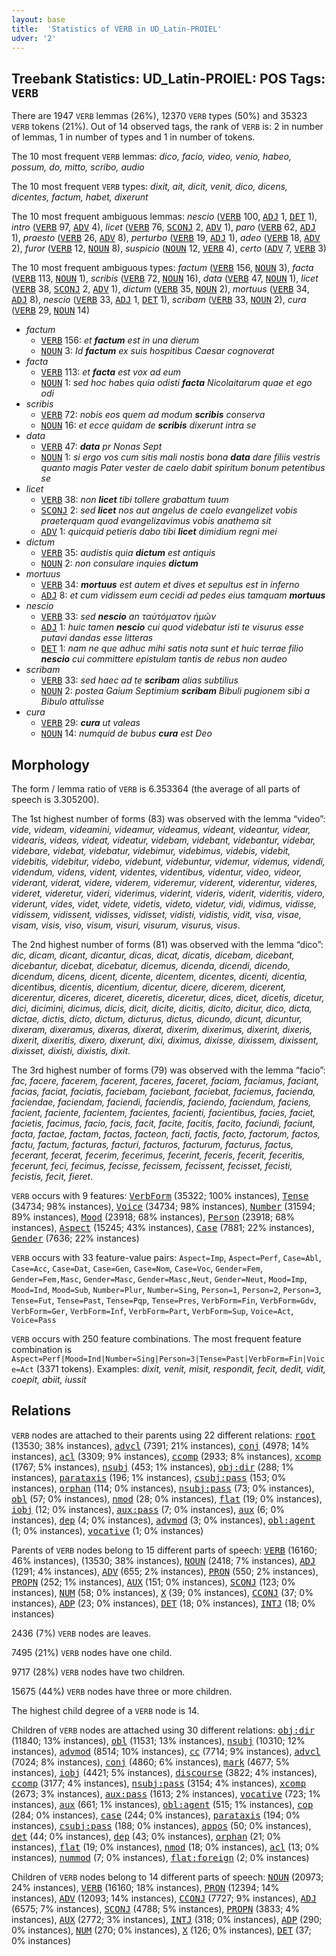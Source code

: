 ```yaml
---
layout: base
title:  'Statistics of VERB in UD_Latin-PROIEL'
udver: '2'
---
```


## Treebank Statistics: UD_Latin-PROIEL: POS Tags: `VERB`

There are 1947 `VERB` lemmas (26%), 12370 `VERB` types (50%) and 35323 `VERB` tokens (21%).
Out of 14 observed tags, the rank of `VERB` is: 2 in number of lemmas, 1 in number of types and 1 in number of tokens.

The 10 most frequent `VERB` lemmas: <em>dico, facio, video, venio, habeo, possum, do, mitto, scribo, audio</em>

The 10 most frequent `VERB` types:  <em>dixit, ait, dicit, venit, dico, dicens, dicentes, factum, habet, dixerunt</em>

The 10 most frequent ambiguous lemmas: <em>nescio</em> (<tt><a href="la_proiel-pos-VERB.html">VERB</a></tt> 100, <tt><a href="la_proiel-pos-ADJ.html">ADJ</a></tt> 1, <tt><a href="la_proiel-pos-DET.html">DET</a></tt> 1), <em>intro</em> (<tt><a href="la_proiel-pos-VERB.html">VERB</a></tt> 97, <tt><a href="la_proiel-pos-ADV.html">ADV</a></tt> 4), <em>licet</em> (<tt><a href="la_proiel-pos-VERB.html">VERB</a></tt> 76, <tt><a href="la_proiel-pos-SCONJ.html">SCONJ</a></tt> 2, <tt><a href="la_proiel-pos-ADV.html">ADV</a></tt> 1), <em>paro</em> (<tt><a href="la_proiel-pos-VERB.html">VERB</a></tt> 62, <tt><a href="la_proiel-pos-ADJ.html">ADJ</a></tt> 1), <em>praesto</em> (<tt><a href="la_proiel-pos-VERB.html">VERB</a></tt> 26, <tt><a href="la_proiel-pos-ADV.html">ADV</a></tt> 8), <em>perturbo</em> (<tt><a href="la_proiel-pos-VERB.html">VERB</a></tt> 19, <tt><a href="la_proiel-pos-ADJ.html">ADJ</a></tt> 1), <em>adeo</em> (<tt><a href="la_proiel-pos-VERB.html">VERB</a></tt> 18, <tt><a href="la_proiel-pos-ADV.html">ADV</a></tt> 2), <em>furor</em> (<tt><a href="la_proiel-pos-VERB.html">VERB</a></tt> 12, <tt><a href="la_proiel-pos-NOUN.html">NOUN</a></tt> 8), <em>suspicio</em> (<tt><a href="la_proiel-pos-NOUN.html">NOUN</a></tt> 12, <tt><a href="la_proiel-pos-VERB.html">VERB</a></tt> 4), <em>certo</em> (<tt><a href="la_proiel-pos-ADV.html">ADV</a></tt> 7, <tt><a href="la_proiel-pos-VERB.html">VERB</a></tt> 3)

The 10 most frequent ambiguous types:  <em>factum</em> (<tt><a href="la_proiel-pos-VERB.html">VERB</a></tt> 156, <tt><a href="la_proiel-pos-NOUN.html">NOUN</a></tt> 3), <em>facta</em> (<tt><a href="la_proiel-pos-VERB.html">VERB</a></tt> 113, <tt><a href="la_proiel-pos-NOUN.html">NOUN</a></tt> 1), <em>scribis</em> (<tt><a href="la_proiel-pos-VERB.html">VERB</a></tt> 72, <tt><a href="la_proiel-pos-NOUN.html">NOUN</a></tt> 16), <em>data</em> (<tt><a href="la_proiel-pos-VERB.html">VERB</a></tt> 47, <tt><a href="la_proiel-pos-NOUN.html">NOUN</a></tt> 1), <em>licet</em> (<tt><a href="la_proiel-pos-VERB.html">VERB</a></tt> 38, <tt><a href="la_proiel-pos-SCONJ.html">SCONJ</a></tt> 2, <tt><a href="la_proiel-pos-ADV.html">ADV</a></tt> 1), <em>dictum</em> (<tt><a href="la_proiel-pos-VERB.html">VERB</a></tt> 35, <tt><a href="la_proiel-pos-NOUN.html">NOUN</a></tt> 2), <em>mortuus</em> (<tt><a href="la_proiel-pos-VERB.html">VERB</a></tt> 34, <tt><a href="la_proiel-pos-ADJ.html">ADJ</a></tt> 8), <em>nescio</em> (<tt><a href="la_proiel-pos-VERB.html">VERB</a></tt> 33, <tt><a href="la_proiel-pos-ADJ.html">ADJ</a></tt> 1, <tt><a href="la_proiel-pos-DET.html">DET</a></tt> 1), <em>scribam</em> (<tt><a href="la_proiel-pos-VERB.html">VERB</a></tt> 33, <tt><a href="la_proiel-pos-NOUN.html">NOUN</a></tt> 2), <em>cura</em> (<tt><a href="la_proiel-pos-VERB.html">VERB</a></tt> 29, <tt><a href="la_proiel-pos-NOUN.html">NOUN</a></tt> 14)


* <em>factum</em>
  * <tt><a href="la_proiel-pos-VERB.html">VERB</a></tt> 156: <em>et <b>factum</b> est in una dierum</em>
  * <tt><a href="la_proiel-pos-NOUN.html">NOUN</a></tt> 3: <em>Id <b>factum</b> ex suis hospitibus Caesar cognoverat</em>
* <em>facta</em>
  * <tt><a href="la_proiel-pos-VERB.html">VERB</a></tt> 113: <em>et <b>facta</b> est vox ad eum</em>
  * <tt><a href="la_proiel-pos-NOUN.html">NOUN</a></tt> 1: <em>sed hoc habes quia odisti <b>facta</b> Nicolaitarum quae et ego odi</em>
* <em>scribis</em>
  * <tt><a href="la_proiel-pos-VERB.html">VERB</a></tt> 72: <em>nobis eos quem ad modum <b>scribis</b> conserva</em>
  * <tt><a href="la_proiel-pos-NOUN.html">NOUN</a></tt> 16: <em>et ecce quidam de <b>scribis</b> dixerunt intra se</em>
* <em>data</em>
  * <tt><a href="la_proiel-pos-VERB.html">VERB</a></tt> 47: <em><b>data</b> pr Nonas Sept</em>
  * <tt><a href="la_proiel-pos-NOUN.html">NOUN</a></tt> 1: <em>si ergo vos cum sitis mali nostis bona <b>data</b> dare filiis vestris quanto magis Pater vester de caelo dabit spiritum bonum petentibus se</em>
* <em>licet</em>
  * <tt><a href="la_proiel-pos-VERB.html">VERB</a></tt> 38: <em>non <b>licet</b> tibi tollere grabattum tuum</em>
  * <tt><a href="la_proiel-pos-SCONJ.html">SCONJ</a></tt> 2: <em>sed <b>licet</b> nos aut angelus de caelo evangelizet vobis praeterquam quod evangelizavimus vobis anathema sit</em>
  * <tt><a href="la_proiel-pos-ADV.html">ADV</a></tt> 1: <em>quicquid petieris dabo tibi <b>licet</b> dimidium regni mei</em>
* <em>dictum</em>
  * <tt><a href="la_proiel-pos-VERB.html">VERB</a></tt> 35: <em>audistis quia <b>dictum</b> est antiquis</em>
  * <tt><a href="la_proiel-pos-NOUN.html">NOUN</a></tt> 2: <em>non consulare inquies <b>dictum</b></em>
* <em>mortuus</em>
  * <tt><a href="la_proiel-pos-VERB.html">VERB</a></tt> 34: <em><b>mortuus</b> est autem et dives et sepultus est in inferno</em>
  * <tt><a href="la_proiel-pos-ADJ.html">ADJ</a></tt> 8: <em>et cum vidissem eum cecidi ad pedes eius tamquam <b>mortuus</b></em>
* <em>nescio</em>
  * <tt><a href="la_proiel-pos-VERB.html">VERB</a></tt> 33: <em>sed <b>nescio</b> an ταὐτόματον ἡμῶν</em>
  * <tt><a href="la_proiel-pos-ADJ.html">ADJ</a></tt> 1: <em>huic tamen <b>nescio</b> cui quod videbatur isti te visurus esse putavi dandas esse litteras</em>
  * <tt><a href="la_proiel-pos-DET.html">DET</a></tt> 1: <em>nam ne que adhuc mihi satis nota sunt et huic terrae filio <b>nescio</b> cui committere epistulam tantis de rebus non audeo</em>
* <em>scribam</em>
  * <tt><a href="la_proiel-pos-VERB.html">VERB</a></tt> 33: <em>sed haec ad te <b>scribam</b> alias subtilius</em>
  * <tt><a href="la_proiel-pos-NOUN.html">NOUN</a></tt> 2: <em>postea Gaium Septimium <b>scribam</b> Bibuli pugionem sibi a Bibulo attulisse</em>
* <em>cura</em>
  * <tt><a href="la_proiel-pos-VERB.html">VERB</a></tt> 29: <em><b>cura</b> ut valeas</em>
  * <tt><a href="la_proiel-pos-NOUN.html">NOUN</a></tt> 14: <em>numquid de bubus <b>cura</b> est Deo</em>

## Morphology

The form / lemma ratio of `VERB` is 6.353364 (the average of all parts of speech is 3.305200).

The 1st highest number of forms (83) was observed with the lemma “video”: <em>vide, videam, videamini, videamur, videamus, videant, videantur, videar, videaris, videas, videat, videatur, videbam, videbant, videbantur, videbar, videbare, videbat, videbatur, videbimur, videbimus, videbis, videbit, videbitis, videbitur, videbo, videbunt, videbuntur, videmur, videmus, videndi, videndum, videns, vident, videntes, videntibus, videntur, video, videor, viderant, viderat, videre, viderem, videremur, viderent, viderentur, videres, videret, videretur, videri, viderimus, viderint, videris, viderit, videritis, videro, viderunt, vides, videt, videte, videtis, videto, videtur, vidi, vidimus, vidisse, vidissem, vidissent, vidisses, vidisset, vidisti, vidistis, vidit, visa, visae, visam, visis, viso, visum, visuri, visurum, visurus, visus</em>.

The 2nd highest number of forms (81) was observed with the lemma “dico”: <em>dic, dicam, dicant, dicantur, dicas, dicat, dicatis, dicebam, dicebant, dicebantur, dicebat, dicebatur, dicemus, dicenda, dicendi, dicendo, dicendum, dicens, dicent, dicente, dicentem, dicentes, dicenti, dicentia, dicentibus, dicentis, dicentium, dicentur, dicere, dicerem, dicerent, dicerentur, diceres, diceret, diceretis, diceretur, dices, dicet, dicetis, dicetur, dici, dicimini, dicimus, dicis, dicit, dicite, dicitis, dicito, dicitur, dico, dicta, dictae, dictis, dicto, dictum, dicturus, dictus, dicundo, dicunt, dicuntur, dixeram, dixeramus, dixeras, dixerat, dixerim, dixerimus, dixerint, dixeris, dixerit, dixeritis, dixero, dixerunt, dixi, diximus, dixisse, dixissem, dixissent, dixisset, dixisti, dixistis, dixit</em>.

The 3rd highest number of forms (79) was observed with the lemma “facio”: <em>fac, facere, facerem, facerent, faceres, faceret, faciam, faciamus, faciant, facias, faciat, faciatis, faciebam, faciebant, faciebat, faciemus, facienda, faciendae, faciendam, faciendi, faciendis, faciendo, faciendum, faciens, facient, faciente, facientem, facientes, facienti, facientibus, facies, faciet, facietis, facimus, facio, facis, facit, facite, facitis, facito, faciundi, faciunt, facta, factae, factam, factas, facteon, facti, factis, facto, factorum, factos, factu, factum, facturas, facturi, facturos, facturum, facturus, factus, fecerant, fecerat, fecerim, fecerimus, fecerint, feceris, fecerit, feceritis, fecerunt, feci, fecimus, fecisse, fecissem, fecissent, fecisset, fecisti, fecistis, fecit, fieret</em>.

`VERB` occurs with 9 features: <tt><a href="la_proiel-feat-VerbForm.html">VerbForm</a></tt> (35322; 100% instances), <tt><a href="la_proiel-feat-Tense.html">Tense</a></tt> (34734; 98% instances), <tt><a href="la_proiel-feat-Voice.html">Voice</a></tt> (34734; 98% instances), <tt><a href="la_proiel-feat-Number.html">Number</a></tt> (31594; 89% instances), <tt><a href="la_proiel-feat-Mood.html">Mood</a></tt> (23918; 68% instances), <tt><a href="la_proiel-feat-Person.html">Person</a></tt> (23918; 68% instances), <tt><a href="la_proiel-feat-Aspect.html">Aspect</a></tt> (15245; 43% instances), <tt><a href="la_proiel-feat-Case.html">Case</a></tt> (7881; 22% instances), <tt><a href="la_proiel-feat-Gender.html">Gender</a></tt> (7636; 22% instances)

`VERB` occurs with 33 feature-value pairs: `Aspect=Imp`, `Aspect=Perf`, `Case=Abl`, `Case=Acc`, `Case=Dat`, `Case=Gen`, `Case=Nom`, `Case=Voc`, `Gender=Fem`, `Gender=Fem,Masc`, `Gender=Masc`, `Gender=Masc,Neut`, `Gender=Neut`, `Mood=Imp`, `Mood=Ind`, `Mood=Sub`, `Number=Plur`, `Number=Sing`, `Person=1`, `Person=2`, `Person=3`, `Tense=Fut`, `Tense=Past`, `Tense=Pqp`, `Tense=Pres`, `VerbForm=Fin`, `VerbForm=Gdv`, `VerbForm=Ger`, `VerbForm=Inf`, `VerbForm=Part`, `VerbForm=Sup`, `Voice=Act`, `Voice=Pass`

`VERB` occurs with 250 feature combinations.
The most frequent feature combination is `Aspect=Perf|Mood=Ind|Number=Sing|Person=3|Tense=Past|VerbForm=Fin|Voice=Act` (3371 tokens).
Examples: <em>dixit, venit, misit, respondit, fecit, dedit, vidit, coepit, abiit, iussit</em>


## Relations

`VERB` nodes are attached to their parents using 22 different relations: <tt><a href="la_proiel-dep-root.html">root</a></tt> (13530; 38% instances), <tt><a href="la_proiel-dep-advcl.html">advcl</a></tt> (7391; 21% instances), <tt><a href="la_proiel-dep-conj.html">conj</a></tt> (4978; 14% instances), <tt><a href="la_proiel-dep-acl.html">acl</a></tt> (3309; 9% instances), <tt><a href="la_proiel-dep-ccomp.html">ccomp</a></tt> (2933; 8% instances), <tt><a href="la_proiel-dep-xcomp.html">xcomp</a></tt> (1767; 5% instances), <tt><a href="la_proiel-dep-nsubj.html">nsubj</a></tt> (453; 1% instances), <tt><a href="la_proiel-dep-obj-dir.html">obj:dir</a></tt> (288; 1% instances), <tt><a href="la_proiel-dep-parataxis.html">parataxis</a></tt> (196; 1% instances), <tt><a href="la_proiel-dep-csubj-pass.html">csubj:pass</a></tt> (153; 0% instances), <tt><a href="la_proiel-dep-orphan.html">orphan</a></tt> (114; 0% instances), <tt><a href="la_proiel-dep-nsubj-pass.html">nsubj:pass</a></tt> (73; 0% instances), <tt><a href="la_proiel-dep-obl.html">obl</a></tt> (57; 0% instances), <tt><a href="la_proiel-dep-nmod.html">nmod</a></tt> (28; 0% instances), <tt><a href="la_proiel-dep-flat.html">flat</a></tt> (19; 0% instances), <tt><a href="la_proiel-dep-iobj.html">iobj</a></tt> (12; 0% instances), <tt><a href="la_proiel-dep-aux-pass.html">aux:pass</a></tt> (7; 0% instances), <tt><a href="la_proiel-dep-aux.html">aux</a></tt> (6; 0% instances), <tt><a href="la_proiel-dep-dep.html">dep</a></tt> (4; 0% instances), <tt><a href="la_proiel-dep-advmod.html">advmod</a></tt> (3; 0% instances), <tt><a href="la_proiel-dep-obl-agent.html">obl:agent</a></tt> (1; 0% instances), <tt><a href="la_proiel-dep-vocative.html">vocative</a></tt> (1; 0% instances)

Parents of `VERB` nodes belong to 15 different parts of speech: <tt><a href="la_proiel-pos-VERB.html">VERB</a></tt> (16160; 46% instances),  (13530; 38% instances), <tt><a href="la_proiel-pos-NOUN.html">NOUN</a></tt> (2418; 7% instances), <tt><a href="la_proiel-pos-ADJ.html">ADJ</a></tt> (1291; 4% instances), <tt><a href="la_proiel-pos-ADV.html">ADV</a></tt> (655; 2% instances), <tt><a href="la_proiel-pos-PRON.html">PRON</a></tt> (550; 2% instances), <tt><a href="la_proiel-pos-PROPN.html">PROPN</a></tt> (252; 1% instances), <tt><a href="la_proiel-pos-AUX.html">AUX</a></tt> (151; 0% instances), <tt><a href="la_proiel-pos-SCONJ.html">SCONJ</a></tt> (123; 0% instances), <tt><a href="la_proiel-pos-NUM.html">NUM</a></tt> (58; 0% instances), <tt><a href="la_proiel-pos-X.html">X</a></tt> (39; 0% instances), <tt><a href="la_proiel-pos-CCONJ.html">CCONJ</a></tt> (37; 0% instances), <tt><a href="la_proiel-pos-ADP.html">ADP</a></tt> (23; 0% instances), <tt><a href="la_proiel-pos-DET.html">DET</a></tt> (18; 0% instances), <tt><a href="la_proiel-pos-INTJ.html">INTJ</a></tt> (18; 0% instances)

2436 (7%) `VERB` nodes are leaves.

7495 (21%) `VERB` nodes have one child.

9717 (28%) `VERB` nodes have two children.

15675 (44%) `VERB` nodes have three or more children.

The highest child degree of a `VERB` node is 14.

Children of `VERB` nodes are attached using 30 different relations: <tt><a href="la_proiel-dep-obj-dir.html">obj:dir</a></tt> (11840; 13% instances), <tt><a href="la_proiel-dep-obl.html">obl</a></tt> (11531; 13% instances), <tt><a href="la_proiel-dep-nsubj.html">nsubj</a></tt> (10310; 12% instances), <tt><a href="la_proiel-dep-advmod.html">advmod</a></tt> (8514; 10% instances), <tt><a href="la_proiel-dep-cc.html">cc</a></tt> (7714; 9% instances), <tt><a href="la_proiel-dep-advcl.html">advcl</a></tt> (7024; 8% instances), <tt><a href="la_proiel-dep-conj.html">conj</a></tt> (4860; 6% instances), <tt><a href="la_proiel-dep-mark.html">mark</a></tt> (4677; 5% instances), <tt><a href="la_proiel-dep-iobj.html">iobj</a></tt> (4421; 5% instances), <tt><a href="la_proiel-dep-discourse.html">discourse</a></tt> (3822; 4% instances), <tt><a href="la_proiel-dep-ccomp.html">ccomp</a></tt> (3177; 4% instances), <tt><a href="la_proiel-dep-nsubj-pass.html">nsubj:pass</a></tt> (3154; 4% instances), <tt><a href="la_proiel-dep-xcomp.html">xcomp</a></tt> (2673; 3% instances), <tt><a href="la_proiel-dep-aux-pass.html">aux:pass</a></tt> (1613; 2% instances), <tt><a href="la_proiel-dep-vocative.html">vocative</a></tt> (723; 1% instances), <tt><a href="la_proiel-dep-aux.html">aux</a></tt> (661; 1% instances), <tt><a href="la_proiel-dep-obl-agent.html">obl:agent</a></tt> (515; 1% instances), <tt><a href="la_proiel-dep-cop.html">cop</a></tt> (284; 0% instances), <tt><a href="la_proiel-dep-case.html">case</a></tt> (244; 0% instances), <tt><a href="la_proiel-dep-parataxis.html">parataxis</a></tt> (194; 0% instances), <tt><a href="la_proiel-dep-csubj-pass.html">csubj:pass</a></tt> (188; 0% instances), <tt><a href="la_proiel-dep-appos.html">appos</a></tt> (50; 0% instances), <tt><a href="la_proiel-dep-det.html">det</a></tt> (44; 0% instances), <tt><a href="la_proiel-dep-dep.html">dep</a></tt> (43; 0% instances), <tt><a href="la_proiel-dep-orphan.html">orphan</a></tt> (21; 0% instances), <tt><a href="la_proiel-dep-flat.html">flat</a></tt> (19; 0% instances), <tt><a href="la_proiel-dep-nmod.html">nmod</a></tt> (18; 0% instances), <tt><a href="la_proiel-dep-acl.html">acl</a></tt> (13; 0% instances), <tt><a href="la_proiel-dep-nummod.html">nummod</a></tt> (7; 0% instances), <tt><a href="la_proiel-dep-flat-foreign.html">flat:foreign</a></tt> (2; 0% instances)

Children of `VERB` nodes belong to 14 different parts of speech: <tt><a href="la_proiel-pos-NOUN.html">NOUN</a></tt> (20973; 24% instances), <tt><a href="la_proiel-pos-VERB.html">VERB</a></tt> (16160; 18% instances), <tt><a href="la_proiel-pos-PRON.html">PRON</a></tt> (12394; 14% instances), <tt><a href="la_proiel-pos-ADV.html">ADV</a></tt> (12093; 14% instances), <tt><a href="la_proiel-pos-CCONJ.html">CCONJ</a></tt> (7727; 9% instances), <tt><a href="la_proiel-pos-ADJ.html">ADJ</a></tt> (6575; 7% instances), <tt><a href="la_proiel-pos-SCONJ.html">SCONJ</a></tt> (4788; 5% instances), <tt><a href="la_proiel-pos-PROPN.html">PROPN</a></tt> (3833; 4% instances), <tt><a href="la_proiel-pos-AUX.html">AUX</a></tt> (2772; 3% instances), <tt><a href="la_proiel-pos-INTJ.html">INTJ</a></tt> (318; 0% instances), <tt><a href="la_proiel-pos-ADP.html">ADP</a></tt> (290; 0% instances), <tt><a href="la_proiel-pos-NUM.html">NUM</a></tt> (270; 0% instances), <tt><a href="la_proiel-pos-X.html">X</a></tt> (126; 0% instances), <tt><a href="la_proiel-pos-DET.html">DET</a></tt> (37; 0% instances)

